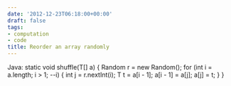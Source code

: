 ```yaml
---
date: '2012-12-23T06:18:00+00:00'
draft: false
tags:
- computation
- code
title: Reorder an array randomly
---
```


Java: static  void shuffle(T[] a) { Random r = new Random(); for (int i = a.length; i > 1; --i) { int j = r.nextInt(i); T t = a[i - 1]; a[i - 1] = a[j]; a[j] = t; } }
